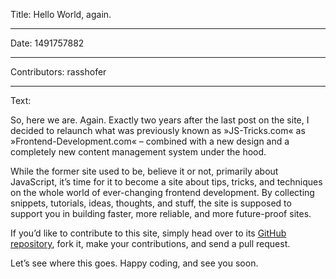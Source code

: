 Title: Hello World, again.

-----

Date: 1491757882

-----

Contributors: rasshofer

-----

Text:

So, here we are. Again. Exactly two years after the last post on the site, I decided to relaunch what was previously known as »JS-Tricks.com« as »Frontend-Development.com« – combined with a new design and a completely new content management system under the hood.

While the former site used to be, believe it or not, primarily about JavaScript, it’s time for it to become a site about tips, tricks, and techniques on the whole world of ever-changing frontend development. By collecting snippets, tutorials, ideas, thoughts, and stuff, the site is supposed to support you in building faster, more reliable, and more future-proof sites.

If you’d like to contribute to this site, simply head over to its [GitHub repository](https://github.com/rasshofer/frontend-development), fork it, make your contributions, and send a pull request.

Let’s see where this goes. Happy coding, and see you soon.
